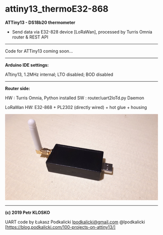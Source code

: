 # attiny13_thermoE32-868

**ATTiny13 - DS18b20 thermometer**

- Send data via E32-828 device [LoRaWan], processed by Turris Omnia router & REST API

---

Code for ATTiny13 coming soon...


---

**Arduino IDE settings:**

   ATtiny13, 
   1.2MHz internal; 
   LTO disabled; 
   BOD disabled
   
---

**Router side:**

   HW : Turris Omnia, Python installed
   SW :  router/uart2IoTd.py Daemon
   
   LoRaWan HW: E32-868 + PL2302 (directly wired) + hot glue + housing
   
   ![Alt text](E32-868-PL2302_thumb.jpg?raw=true "ATTiny13 - DS18b20 thermometer, Router Side")
   
---

**(c) 2019 Petr KLOSKO**
 
 UART code by 
      Łukasz Podkalicki <lpodkalicki@gmail.com> @lpodkalicki
      [https://blog.podkalicki.com/100-projects-on-attiny13/]
